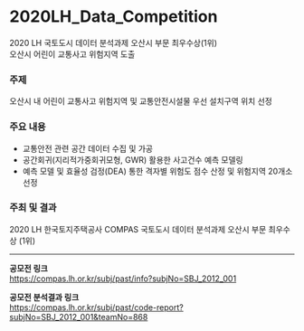 # 2020LH_Data_Competition
2020 LH 국토도시 데이터 분석과제 오산시 부문 최우수상(1위)  
오산시 어린이 교통사고 위험지역 도출 

### 주제
오산시 내 어린이 교통사고 위험지역 및 교통안전시설물 우선 설치구역 위치 선정

### 주요 내용
- 교통안전 관련 공간 데이터 수집 및 가공
- 공간회귀(지리적가중회귀모형, GWR) 활용한 사고건수 예측 모델링 
- 예측 모델 및 효율성 검정(DEA) 통한 격자별 위험도 점수 산정 및 위험지역 20개소 선정

### 주최 및 결과
2020 LH 한국토지주택공사 COMPAS 국토도시 데이터 분석과제
오산시 부문 최우수상 (1위) 


-----
**공모전 링크**  
https://compas.lh.or.kr/subj/past/info?subjNo=SBJ_2012_001

**공모전 분석결과 링크**  
https://compas.lh.or.kr/subj/past/code-report?subjNo=SBJ_2012_001&teamNo=868
